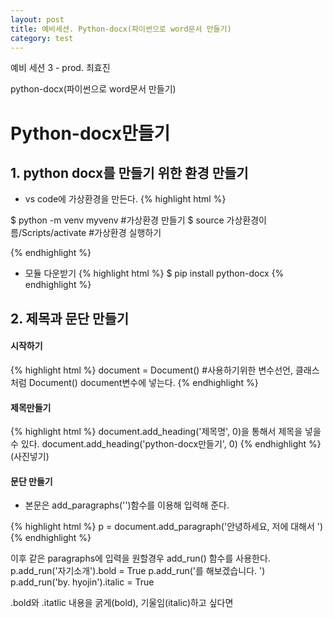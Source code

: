 ```yaml
---
layout: post
title: 예비세션. Python-docx(파이썬으로 word문서 만들기)
category: test
---
```

예비 세션 3 - prod. 최효진

python-docx(파이썬으로 word문서 만들기)

# Python-docx만들기



## 1. python docx를 만들기 위한 환경 만들기

* vs code에 가상환경을 만든다.
{% highlight html %}

$ python -m venv myvenv #가상환경 만들기
$ source 가상환경이름/Scripts/activate #가상환경 실행하기

{% endhighlight %}

* 모듈 다운받기
{% highlight html %}
$ pip install python-docx
{% endhighlight %}

## 2. 제목과 문단 만들기

#### 시작하기
{% highlight html %}
document = Document() #사용하기위한 변수선언, 클래스처럼 Document() document변수에 넣는다.
{% endhighlight %}

#### 제목만들기
{% highlight html %}
document.add_heading('제목명', 0)을 통해서 제목을 넣을 수 있다.
document.add_heading('python-docx만들기', 0)
{% endhighlight %}
(사진넣기)

#### 문단 만들기

* 본문은 add_paragraphs('')함수를 이용해 입력해 준다.
  
{% highlight html %}
p = document.add_paragraph('안녕하세요, 저에 대해서 ')
{% endhighlight %}

이후 같은 paragraphs에 입력을 원할경우 add_run() 함수를 사용한다.
p.add_run('자기소개').bold = True
p.add_run('를 해보겠습니다. ')
p.add_run('by. hyojin').italic = True


.bold와 .itatlic
내용을 굵게(bold), 기울임(italic)하고 싶다면 



